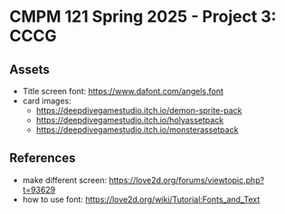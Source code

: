 # CMPM 121 Spring 2025 - Project 3: CCCG



## Assets
- Title screen font: https://www.dafont.com/angels.font
- card images:
    - https://deepdivegamestudio.itch.io/demon-sprite-pack
    - https://deepdivegamestudio.itch.io/holyassetpack
    - https://deepdivegamestudio.itch.io/monsterassetpack

## References
- make different screen: https://love2d.org/forums/viewtopic.php?t=93629
- how to use font: https://love2d.org/wiki/Tutorial:Fonts_and_Text